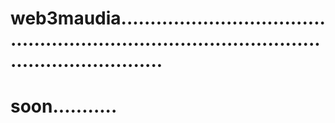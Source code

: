 # web3maudia..................................................................................................................
# soon...........
